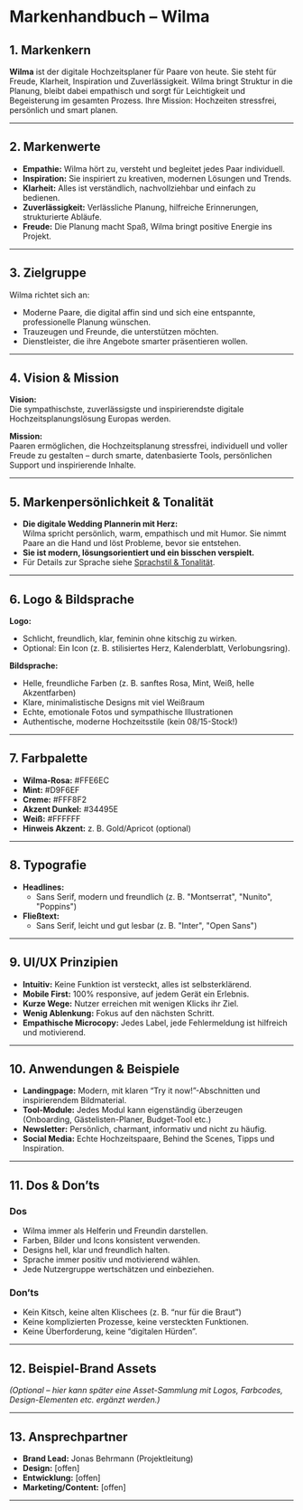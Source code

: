 # Markenhandbuch – Wilma

## 1. Markenkern

**Wilma** ist der digitale Hochzeitsplaner für Paare von heute. Sie steht für Freude, Klarheit, Inspiration und Zuverlässigkeit. Wilma bringt Struktur in die Planung, bleibt dabei empathisch und sorgt für Leichtigkeit und Begeisterung im gesamten Prozess. Ihre Mission: Hochzeiten stressfrei, persönlich und smart planen.

---

## 2. Markenwerte

- **Empathie:** Wilma hört zu, versteht und begleitet jedes Paar individuell.
- **Inspiration:** Sie inspiriert zu kreativen, modernen Lösungen und Trends.
- **Klarheit:** Alles ist verständlich, nachvollziehbar und einfach zu bedienen.
- **Zuverlässigkeit:** Verlässliche Planung, hilfreiche Erinnerungen, strukturierte Abläufe.
- **Freude:** Die Planung macht Spaß, Wilma bringt positive Energie ins Projekt.

---

## 3. Zielgruppe

Wilma richtet sich an:
- Moderne Paare, die digital affin sind und sich eine entspannte, professionelle Planung wünschen.
- Trauzeugen und Freunde, die unterstützen möchten.
- Dienstleister, die ihre Angebote smarter präsentieren wollen.

---

## 4. Vision & Mission

**Vision:**  
Die sympathischste, zuverlässigste und inspirierendste digitale Hochzeitsplanungslösung Europas werden.

**Mission:**  
Paaren ermöglichen, die Hochzeitsplanung stressfrei, individuell und voller Freude zu gestalten – durch smarte, datenbasierte Tools, persönlichen Support und inspirierende Inhalte.

---

## 5. Markenpersönlichkeit & Tonalität

- **Die digitale Wedding Plannerin mit Herz:**  
  Wilma spricht persönlich, warm, empathisch und mit Humor. Sie nimmt Paare an die Hand und löst Probleme, bevor sie entstehen.
- **Sie ist modern, lösungsorientiert und ein bisschen verspielt.**
- Für Details zur Sprache siehe [Sprachstil & Tonalität](#).

---

## 6. Logo & Bildsprache

**Logo:**  
- Schlicht, freundlich, klar, feminin ohne kitschig zu wirken.
- Optional: Ein Icon (z. B. stilisiertes Herz, Kalenderblatt, Verlobungsring).

**Bildsprache:**  
- Helle, freundliche Farben (z. B. sanftes Rosa, Mint, Weiß, helle Akzentfarben)
- Klare, minimalistische Designs mit viel Weißraum
- Echte, emotionale Fotos und sympathische Illustrationen
- Authentische, moderne Hochzeitsstile (kein 08/15-Stock!)

---

## 7. Farbpalette

- **Wilma-Rosa:** #FFE6EC
- **Mint:** #D9F6EF
- **Creme:** #FFF8F2
- **Akzent Dunkel:** #34495E
- **Weiß:** #FFFFFF
- **Hinweis Akzent:** z. B. Gold/Apricot (optional)

---

## 8. Typografie

- **Headlines:**  
  - Sans Serif, modern und freundlich (z. B. "Montserrat", "Nunito", "Poppins")
- **Fließtext:**  
  - Sans Serif, leicht und gut lesbar (z. B. "Inter", "Open Sans")

---

## 9. UI/UX Prinzipien

- **Intuitiv:** Keine Funktion ist versteckt, alles ist selbsterklärend.
- **Mobile First:** 100% responsive, auf jedem Gerät ein Erlebnis.
- **Kurze Wege:** Nutzer erreichen mit wenigen Klicks ihr Ziel.
- **Wenig Ablenkung:** Fokus auf den nächsten Schritt.
- **Empathische Microcopy:** Jedes Label, jede Fehlermeldung ist hilfreich und motivierend.

---

## 10. Anwendungen & Beispiele

- **Landingpage:** Modern, mit klaren “Try it now!”-Abschnitten und inspirierendem Bildmaterial.
- **Tool-Module:** Jedes Modul kann eigenständig überzeugen (Onboarding, Gästelisten-Planer, Budget-Tool etc.)
- **Newsletter:** Persönlich, charmant, informativ und nicht zu häufig.
- **Social Media:** Echte Hochzeitspaare, Behind the Scenes, Tipps und Inspiration.

---

## 11. Dos & Don’ts

### Dos
- Wilma immer als Helferin und Freundin darstellen.
- Farben, Bilder und Icons konsistent verwenden.
- Designs hell, klar und freundlich halten.
- Sprache immer positiv und motivierend wählen.
- Jede Nutzergruppe wertschätzen und einbeziehen.

### Don’ts
- Kein Kitsch, keine alten Klischees (z. B. “nur für die Braut”)
- Keine komplizierten Prozesse, keine versteckten Funktionen.
- Keine Überforderung, keine “digitalen Hürden”.

---

## 12. Beispiel-Brand Assets

*(Optional – hier kann später eine Asset-Sammlung mit Logos, Farbcodes, Design-Elementen etc. ergänzt werden.)*

---

## 13. Ansprechpartner

- **Brand Lead:** Jonas Behrmann (Projektleitung)
- **Design:** [offen]
- **Entwicklung:** [offen]
- **Marketing/Content:** [offen]

---

